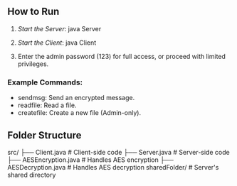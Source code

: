 ## How to Run

1. *Start the Server*:
   java Server
   

2. *Start the Client*:
   java Client
   

3. Enter the admin password (123) for full access, or proceed with limited privileges.

### Example Commands:
- sendmsg: Send an encrypted message.
- readfile: Read a file.
- createfile: Create a new file (Admin-only).

## Folder Structure

src/
├── Client.java         # Client-side code
├── Server.java         # Server-side code
├── AESEncryption.java  # Handles AES encryption
├── AESDecryption.java  # Handles AES decryption
sharedFolder/           # Server's shared directory
